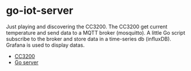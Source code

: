 # go-iot-server
Just playing and discovering the CC3200. The CC3200 get current temperature and send data to a MQTT broker
(mosquitto). A little Go script subscribe to the broker and store data in a time-series db (influxDB).
Grafana is used to display datas.

- [CC3200](https://github.com/mildful/arduino-log-temp)
- [Go server](https://github.com/mildful/go-iot-server)
